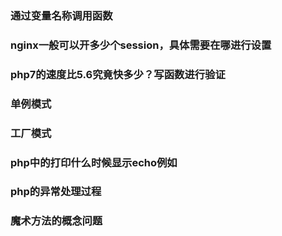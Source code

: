 ### 通过变量名称调用函数

### nginx一般可以开多少个session，具体需要在哪进行设置

### php7的速度比5.6究竟快多少？写函数进行验证

### 单例模式

### 工厂模式

### php中的打印什么时候显示echo例如

### php的异常处理过程

### 魔术方法的概念问题

